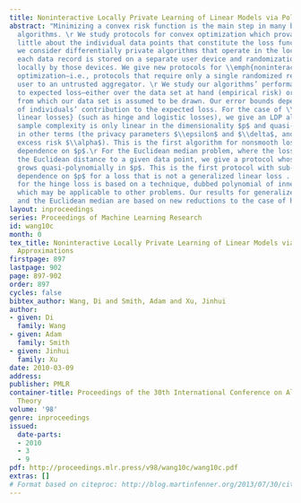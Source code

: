 ```yaml
---
title: Noninteractive Locally Private Learning of Linear Models via Polynomial Approximations
abstract: "Minimizing a convex risk function is the main step in many basic learning
  algorithms. \r We study protocols for convex optimization which provably leak very
  little about the individual data points that constitute the loss function. Specifically,
  we consider differentially private algorithms that operate in the local model, where
  each data record is stored on a separate user device and randomization is performed
  locally by those devices. We give new protocols for \\emph{noninteractive} LDP convex
  optimization—i.e., protocols that require only a single randomized report from each
  user to an untrusted aggregator. \r We study our algorithms’ performance with respect
  to expected loss—either over the data set at hand (empirical risk) or a larger population
  from which our data set is assumed to be drawn. Our error bounds depend on the form
  of individuals’ contribution to the expected loss. For the case of \\emph{generalized
  linear losses} (such as hinge and logistic losses), we give an LDP algorithm whose
  sample complexity is only linear in the dimensionality $p$ and quasi-polynomial
  in other terms (the privacy parameters $\\epsilon$ and $\\delta$, and the desired
  excess risk $\\alpha$). This is the first algorithm for nonsmooth losses with sub-exponential
  dependence on $p$.\r For the Euclidean median problem, where the loss is given by
  the Euclidean distance to a given data point, we give a protocol whose sample complexity
  grows quasi-polynomially in $p$. This is the first protocol with sub-exponential
  dependence on $p$ for a loss that is not a generalized linear loss . \r Our result
  for the hinge loss is based on a technique, dubbed polynomial of inner product approximation,
  which may be applicable to other problems. Our results for generalized linear losses
  and the Euclidean median are based on new reductions to the case of hinge loss. "
layout: inproceedings
series: Proceedings of Machine Learning Research
id: wang10c
month: 0
tex_title: Noninteractive Locally Private Learning of Linear Models via Polynomial
  Approximations
firstpage: 897
lastpage: 902
page: 897-902
order: 897
cycles: false
bibtex_author: Wang, Di and Smith, Adam and Xu, Jinhui
author:
- given: Di
  family: Wang
- given: Adam
  family: Smith
- given: Jinhui
  family: Xu
date: 2010-03-09
address: 
publisher: PMLR
container-title: Proceedings of the 30th International Conference on Algorithmic Learning
  Theory
volume: '98'
genre: inproceedings
issued:
  date-parts:
  - 2010
  - 3
  - 9
pdf: http://proceedings.mlr.press/v98/wang10c/wang10c.pdf
extras: []
# Format based on citeproc: http://blog.martinfenner.org/2013/07/30/citeproc-yaml-for-bibliographies/
---
```

